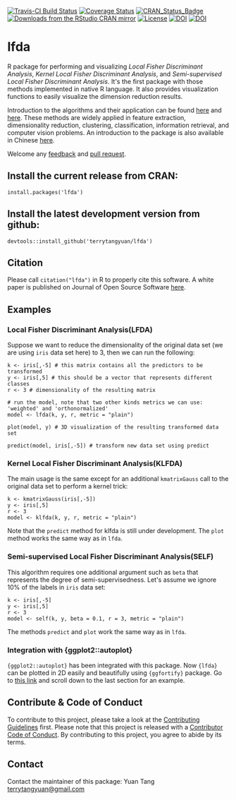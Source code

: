 [![Travis-CI Build Status](https://travis-ci.org/terrytangyuan/lfda.svg?branch=master)](https://travis-ci.org/terrytangyuan/lfda)
[![Coverage Status](https://coveralls.io/repos/terrytangyuan/lfda/badge.svg?branch=master)](https://coveralls.io/r/terrytangyuan/lfda?branch=master)
[![CRAN_Status_Badge](http://www.r-pkg.org/badges/version/lfda)](https://cran.r-project.org/package=lfda)
[![Downloads from the RStudio CRAN mirror](https://cranlogs.r-pkg.org/badges/grand-total/lfda)](https://cran.r-project.org/package=lfda)
[![License](http://img.shields.io/:license-mit-blue.svg?style=flat)](http://badges.mit-license.org)
[![DOI](http://joss.theoj.org/papers/10.21105/joss.01572/status.svg)](https://doi.org/10.21105/joss.01572)
[![DOI](https://zenodo.org/badge/DOI/10.5281/zenodo.3352038.svg)](https://doi.org/10.5281/zenodo.3352038)

# lfda
R package for performing and visualizing *Local Fisher Discriminant Analysis*, *Kernel Local Fisher Discriminant Analysis*, and *Semi-supervised Local Fisher Discriminant Analysis*. It's the first package with those methods implemented in native R language. It also provides visualization functions to easily visualize the dimension reduction results.

Introduction to the algorithms and their application can be found [here](https://gastrograph.com/resources/whitepapers/local-fisher-discriminant-analysis-on-beer-style-clustering.html) and [here](http://www.ms.k.u-tokyo.ac.jp/software.html#LFDA). These methods are widely applied in feature extraction, dimensionality reduction, clustering, classification, information retrieval, and computer vision problems. An introduction to the package is also available in Chinese [here](https://cosx.org/2015/08/a-brief-description-of-the-method-and-the-algorithm-of-the-lfda-package/).

Welcome any [feedback](https://github.com/terrytangyuan/lfda/issues) and [pull request](https://github.com/terrytangyuan/lfda/pulls).  

## Install the current release from CRAN:
```{R}
install.packages('lfda')
```

## Install the latest development version from github:
```{R}
devtools::install_github('terrytangyuan/lfda')
```

## Citation

Please call `citation("lfda")` in R to properly cite this software. A white paper is published on Journal of Open Source Software [here](http://joss.theoj.org/papers/10.21105/joss.01572). 

## Examples
### Local Fisher Discriminant Analysis(LFDA)
Suppose we want to reduce the dimensionality of the original data set (we are using `iris` data set here) to 3, then we can run the following:
```{R}
k <- iris[,-5] # this matrix contains all the predictors to be transformed
y <- iris[,5] # this should be a vector that represents different classes
r <- 3 # dimensionality of the resulting matrix

# run the model, note that two other kinds metrics we can use: 'weighted' and 'orthonormalized'
model <- lfda(k, y, r, metric = "plain") 

plot(model, y) # 3D visualization of the resulting transformed data set

predict(model, iris[,-5]) # transform new data set using predict

```
### Kernel Local Fisher Discriminant Analysis(KLFDA)
The main usage is the same except for an additional `kmatrixGauss` call to the original data set to perform a kernel trick: 
```{R}
k <- kmatrixGauss(iris[,-5])
y <- iris[,5]
r <- 3
model <- klfda(k, y, r, metric = "plain")

```
Note that the `predict` method for klfda is still under development. The `plot` method works the same way as in `lfda`.

### Semi-supervised Local Fisher Discriminant Analysis(SELF)
This algorithm requires one additional argument such as `beta` that represents the degree of semi-supervisedness. Let's assume we ignore 10% of the labels in `iris` data set:
```{R}
k <- iris[,-5]
y <- iris[,5]
r <- 3
model <- self(k, y, beta = 0.1, r = 3, metric = "plain")

```
The methods `predict` and `plot` work the same way as in `lfda`. 
### Integration with {ggplot2::autoplot}
`{ggplot2::autoplot}` has been integrated with this package. Now `{lfda}` can be plotted in 2D easily and beautifully using `{ggfortify}` package. Go to [this link](http://rpubs.com/sinhrks/plot_pca) and scroll down to the last section for an example. 

## Contribute & Code of Conduct

To contribute to this project, please take a look at the [Contributing Guidelines](https://github.com/terrytangyuan/lfda/blob/master/CONTRIBUTING.md) first. Please note that this project is released with a [Contributor Code of Conduct](https://github.com/terrytangyuan/lfda/blob/master/CONDUCT.md). By contributing to this project, you agree to abide by its terms.

## Contact

Contact the maintainer of this package:
Yuan Tang <terrytangyuan@gmail.com>
